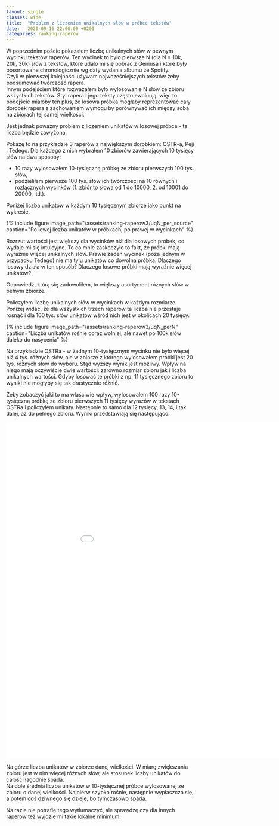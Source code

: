```yaml
---
layout: single
classes: wide
title:  "Problem z liczeniem unikalnych słów w próbce tekstów"
date:   2020-09-16 22:00:00 +0200
categories: ranking-raperów
---
```


W poprzednim poście pokazałem liczbę unikalnych słów w pewnym wycinku tekstów raperów. Ten wycinek to było pierwsze N (dla N = 10k, 20k, 30k) słów z tekstów, które udało mi się pobrać z Geniusa i które były posortowane chronologicznie wg daty wydania albumu ze Spotify.  
Czyli w pierwszej kolejności używam najwcześniejszych tekstów żeby podsumować twórczość rapera.  
Innym podejściem które rozważałem było wylosowanie N słów ze zbioru wszystkich tekstów. Styl rapera i jego teksty często ewoluują, więc to podejście miałoby ten plus, że losowa próbka mogłaby reprezentować cały dorobek rapera z zachowaniem wymogu by porównywać ich między sobą na zbiorach tej samej wielkości.

Jest jednak poważny problem z liczeniem unikatów w losowej próbce - ta liczba będzie zawyżona.

Pokażę to na przykładzie 3 raperów z największym dorobkiem: OSTR-a, Peji i Tedego. Dla każdego z nich wybrałem 10 zbiorów zawierających 10 tysięcy słów na dwa sposoby:
* 10 razy wylosowałem 10-tysięczną próbkę ze zbioru pierwszych 100 tys. słów,
* podzieliłem pierwsze 100 tys. słów ich twórczości na 10 równych i rozłącznych wycinków (1. zbiór to słowa od 1 do 10000, 2. od 10001 do 20000, itd.).

Poniżej liczba unikatów w każdym 10 tysięcznym zbiorze jako punkt na wykresie.

{% include figure image_path="/assets/ranking-raperow3/uqN_per_source" caption="Po lewej liczba unikatów w próbkach, po prawej w wycinkach" %}

Rozrzut wartości jest większy dla wycinków niż dla losowych próbek, co wydaje mi się intuicyjne. To co mnie zaskoczyło to fakt, że próbki mają wyraźnie więcej unikalnych słów. Prawie żaden wycinek (poza jednym w przypadku Tedego) nie ma tylu unikatów co dowolna próbka. Dlaczego losowy działa w ten sposób? Dlaczego losowe próbki mają wyraźnie więcej unikatów?

Odpowiedź, którą się zadowoliłem, to większy asortyment różnych słów w pełnym zbiorze.

Policzyłem liczbę unikalnych słów w wycinkach w każdym rozmiarze. Poniżej widać, że dla wszystkich trzech raperów ta liczba nie przestaje rosnąć i dla 100 tys. słów unikatów wśród nich jest w okolicach 20 tysięcy.

{% include figure image_path="/assets/ranking-raperow3/uqN_perN" caption="Liczba unikatów rośnie coraz wolniej, ale nawet po 100k słów daleko do nasycenia" %}

Na przykładzie OSTRa - w żadnym 10-tysięcznym wycinku nie było więcej niż 4 tys. różnych słów, ale w zbiorze z którego wylosowałem próbki jest 20 tys. różnych słów do wyboru. Stąd wyższy wynik jest możliwy. Wpływ na niego mają oczywiście dwie wartości: zarówno rozmiar zbioru jak i liczba unikalnych wartości. Gdyby losować te próbki z np. 11 tysięcznego zbioru to wyniki nie mogłyby się tak drastycznie różnić. 

Żeby zobaczyć jaki to ma właściwie wpływ, wylosowałem 100 razy 10-tysięczną próbkę ze zbioru pierwszych 11 tysięcy wyrazów w tekstach OSTRa i policzyłem unikaty. Następnie to samo dla 12 tysięcy, 13, 14, i tak dalej, aż do pełnego zbioru. Wyniki przedstawiają się następująco:

<iframe src="/assets/ranking-raperow3/OSTR_uqN_in_samples.html"
	    sandbox="allow-same-origin allow-scripts"
	    width="1000"
	    height="900"
	    scrolling="no"
	    seamless="seamless"
	    frameborder="0">
</iframe>

Na górze liczba unikatów w zbiorze danej wielkości. W miarę zwiększania zbioru jest w nim więcej różnych słów, ale stosunek liczby unikatów do całości łagodnie spada.  
Na dole średnia liczba unikatów w 10-tysięcznej próbce wylosowanej ze zbioru o danej wielkości. Najpierw szybko rośnie, następnie wypłaszcza się, a potem coś dziwnego się dzieje, bo tymczasowo spada. 

Na razie nie potrafię tego wytłumaczyć, ale sprawdzę czy dla innych raperów też wyjdzie mi takie lokalne minimum.

